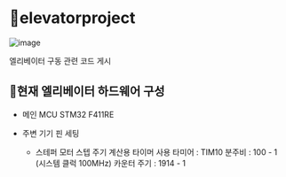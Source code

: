 # 🔵elevatorproject


![image](https://github.com/user-attachments/assets/e42e9b53-3697-4fa6-af3d-f6c2dbd50566)

엘리베이터 구동 관련 코드 게시

## 🔵현재 엘리베이터 하드웨어 구성

- 메인 MCU 
STM32 F411RE

- 주변 기기 핀 세팅 

    - 스테퍼 모터 스텝 주기 계산용 타이머 
      사용 타미어 : TIM10
      분주비 : 100 - 1 (시스템 클럭  100MHz)
      카운터 주기 : 1914 - 1






